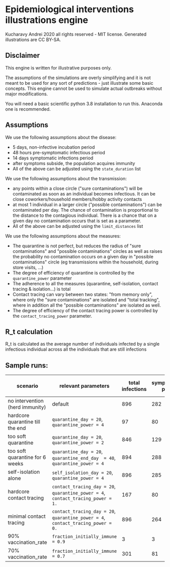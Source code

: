 # Epidemiological interventions illustrations engine

Kucharavy Andrei 2020 all rights reserved - MIT license.
Generated illustrations are CC BY-SA.

## Disclaimer
This engine is written for illustrative purposes only.

The assumptions of the simulations are overly simplifying and it is not meant to be used for any sort of predictions - just illustrate some basic concepts. This engine cannot be used to simulate actual outbreaks without major modifications.

You will need a basic scientific python 3.8 installation to run this. Anaconda one is recommended.


## Assumptions
We use the following assumptions about the disease:
 - 5 days, non-infective incubation period
 - 48 hours pre-symptomatic infectious period
 - 14 days symptomatic infections period
 - after symptoms subside, the population acquires immunity
 - All of the above can be adjusted using the `state_duration` list

We use the following assumptions about the transmission:
 - any points within a close circle ("sure contaminations") will be contaminated as soon as an
 individual becomes infectious. It can be close coworkers/household members/hobby activity contacts
 - at most 1 individual in a larger circle ("possible contaminations") can be contaminated per
 day. The chance of contamination is proportional to the distance to the contagious individual.
 There is a chance that on a given day no contamination occurs that is set as a parameter.
 - All of the above can be adjusted using the `limit_distances` list

We use the following assumptions about the measures:
 - The quarantine is not perfect, but reduces the radius of "sure contaminations" and "possible
 contaminations" circles as well as raises the probability no contamination occurs on a given day in
 "possible contaminations" circle (eg transmissions within the household, during store visits, ...)
 - The degree of efficiency of quarantine is controlled by the `quarantine_power` parameter
 - The adherence to all the measures (quarantine, self-isolation, contact tracing & isolation...) is
 total
 - Contact tracing can vary between two states: "from memory only", where only the "sure
 contaminations" are isolated and "total tracking", where in addition all the "possible
 contaminations" are isolated as well.
 - The degree of efficiency of the contact tracing power is controlled by the
 `contact_tracing_power` parameter.

## R_t calculation
R_t is calculated as the average number of individuals infected by a single infectious
individual across all the individuals that are still infections

## Sample runs: 
| scenario | relevant parameters | total infections | symptomatic peak | days until end |
|---|---|---|---|---|
|no intervention (herd immunity) | default  |  896 |  282 |  107 |
|hardcore quarantine till the end |  `quarantine_day = 20`, `quarantine_power = 4`  | 97 |  80 |  63 |
|too soft quarantine   | `quarantine_day = 20`, `quarantine_power = 2`  | 846 | 129  | 211  |
|too soft quarantine for 6 weeks   | `quarantine_day = 20`,  `quarantine_end_day  = 40`, `quarantine_power = 4`  |  894 |  288 | 132  |
|self-isolation alone   | `self_isolation_day = 20`, `quarantine_power = 4`  | 896  | 285  | 106  |
|hardcore contact tracing   | `contact_tracing_day = 20`, `quarantine_power = 4`, `contact_tracing_power = 1.` | 167  | 80  | 77  |
|minimal contact tracing   | `contact_tracing_day = 20`, `quarantine_power = 4`, `contact_tracing_power = 0.` | 896  | 264  |  122 |
|90% vaccination_rate   | `fraction_initially_immune = 0.9` | 3  | 3  |  28 |
|70% vaccination_rate   | `fraction_initially_immune = 0.7` | 301  | 81  |  122 |
